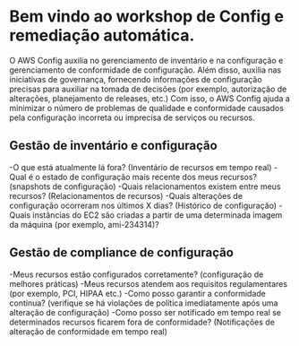 # Bem vindo ao workshop de Config e remediação automática.
O AWS Config auxilia no gerenciamento de inventário e na configuração e gerenciamento de conformidade de configuração. Além disso, auxilia nas iniciativas de governança, fornecendo informações de configuração precisas para auxiliar na tomada de decisões (por exemplo, autorização de alterações, planejamento de releases, etc.)
Com isso, o AWS Config ajuda a minimizar o número de problemas de qualidade e conformidade causados pela configuração incorreta ou imprecisa de serviços ou recursos.

## Gestão de inventário e configuração
  -O que está atualmente lá fora? (Inventário de recursos em tempo real)
  -Qual é o estado de configuração mais recente dos meus recursos? (snapshots de configuração)
  -Quais relacionamentos existem entre meus recursos? (Relacionamentos de recursos)
  -Quais alterações de configuração ocorreram nos últimos X dias? (Histórico de configuração)
  -Quais instâncias do EC2 são criadas a partir de uma determinada imagem da máquina (por exemplo, ami-234314)?

## Gestão de compliance de configuração
  -Meus recursos estão configurados corretamente? (configuração de melhores práticas)
  -Meus recursos atendem aos requisitos regulamentares (por exemplo, PCI, HIPAA etc.)
  -Como posso garantir a conformidade contínua? (verifique se há violações de política imediatamente após uma alteração de configuração)
  -Como posso ser notificado em tempo real se determinados recursos ficarem fora de conformidade? (Notificações de alteração de conformidade em tempo real)
